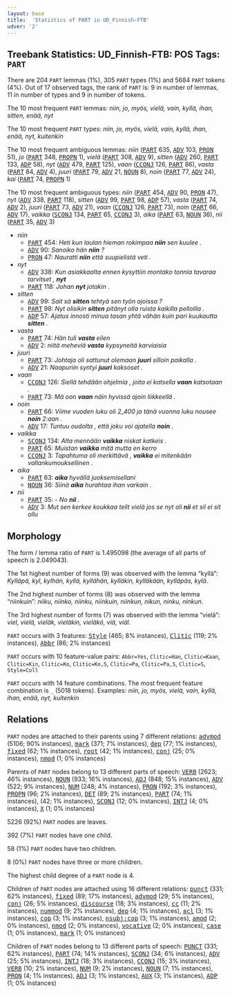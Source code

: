 ```yaml
---
layout: base
title:  'Statistics of PART in UD_Finnish-FTB'
udver: '2'
---
```


## Treebank Statistics: UD_Finnish-FTB: POS Tags: `PART`

There are 204 `PART` lemmas (1%), 305 `PART` types (1%) and 5684 `PART` tokens (4%).
Out of 17 observed tags, the rank of `PART` is: 9 in number of lemmas, 11 in number of types and 9 in number of tokens.

The 10 most frequent `PART` lemmas: <em>niin, jo, myös, vielä, vain, kyllä, ihan, sitten, enää, nyt</em>

The 10 most frequent `PART` types:  <em>niin, jo, myös, vielä, vain, kyllä, ihan, enää, nyt, kuitenkin</em>

The 10 most frequent ambiguous lemmas: <em>niin</em> (<tt><a href="fi_ftb-pos-PART.html">PART</a></tt> 635, <tt><a href="fi_ftb-pos-ADV.html">ADV</a></tt> 103, <tt><a href="fi_ftb-pos-PRON.html">PRON</a></tt> 51), <em>jo</em> (<tt><a href="fi_ftb-pos-PART.html">PART</a></tt> 348, <tt><a href="fi_ftb-pos-PROPN.html">PROPN</a></tt> 1), <em>vielä</em> (<tt><a href="fi_ftb-pos-PART.html">PART</a></tt> 308, <tt><a href="fi_ftb-pos-ADV.html">ADV</a></tt> 9), <em>sitten</em> (<tt><a href="fi_ftb-pos-ADV.html">ADV</a></tt> 260, <tt><a href="fi_ftb-pos-PART.html">PART</a></tt> 133, <tt><a href="fi_ftb-pos-ADP.html">ADP</a></tt> 58), <em>nyt</em> (<tt><a href="fi_ftb-pos-ADV.html">ADV</a></tt> 479, <tt><a href="fi_ftb-pos-PART.html">PART</a></tt> 125), <em>vaan</em> (<tt><a href="fi_ftb-pos-CCONJ.html">CCONJ</a></tt> 126, <tt><a href="fi_ftb-pos-PART.html">PART</a></tt> 86), <em>vasta</em> (<tt><a href="fi_ftb-pos-PART.html">PART</a></tt> 84, <tt><a href="fi_ftb-pos-ADV.html">ADV</a></tt> 4), <em>juuri</em> (<tt><a href="fi_ftb-pos-PART.html">PART</a></tt> 79, <tt><a href="fi_ftb-pos-ADV.html">ADV</a></tt> 21, <tt><a href="fi_ftb-pos-NOUN.html">NOUN</a></tt> 8), <em>noin</em> (<tt><a href="fi_ftb-pos-PART.html">PART</a></tt> 77, <tt><a href="fi_ftb-pos-ADV.html">ADV</a></tt> 24), <em>kai</em> (<tt><a href="fi_ftb-pos-PART.html">PART</a></tt> 74, <tt><a href="fi_ftb-pos-PROPN.html">PROPN</a></tt> 1)

The 10 most frequent ambiguous types:  <em>niin</em> (<tt><a href="fi_ftb-pos-PART.html">PART</a></tt> 454, <tt><a href="fi_ftb-pos-ADV.html">ADV</a></tt> 90, <tt><a href="fi_ftb-pos-PRON.html">PRON</a></tt> 47), <em>nyt</em> (<tt><a href="fi_ftb-pos-ADV.html">ADV</a></tt> 338, <tt><a href="fi_ftb-pos-PART.html">PART</a></tt> 118), <em>sitten</em> (<tt><a href="fi_ftb-pos-ADV.html">ADV</a></tt> 99, <tt><a href="fi_ftb-pos-PART.html">PART</a></tt> 98, <tt><a href="fi_ftb-pos-ADP.html">ADP</a></tt> 57), <em>vasta</em> (<tt><a href="fi_ftb-pos-PART.html">PART</a></tt> 74, <tt><a href="fi_ftb-pos-ADV.html">ADV</a></tt> 2), <em>juuri</em> (<tt><a href="fi_ftb-pos-PART.html">PART</a></tt> 73, <tt><a href="fi_ftb-pos-ADV.html">ADV</a></tt> 21), <em>vaan</em> (<tt><a href="fi_ftb-pos-CCONJ.html">CCONJ</a></tt> 126, <tt><a href="fi_ftb-pos-PART.html">PART</a></tt> 73), <em>noin</em> (<tt><a href="fi_ftb-pos-PART.html">PART</a></tt> 66, <tt><a href="fi_ftb-pos-ADV.html">ADV</a></tt> 17), <em>vaikka</em> (<tt><a href="fi_ftb-pos-SCONJ.html">SCONJ</a></tt> 134, <tt><a href="fi_ftb-pos-PART.html">PART</a></tt> 65, <tt><a href="fi_ftb-pos-CCONJ.html">CCONJ</a></tt> 3), <em>aika</em> (<tt><a href="fi_ftb-pos-PART.html">PART</a></tt> 63, <tt><a href="fi_ftb-pos-NOUN.html">NOUN</a></tt> 36), <em>nii</em> (<tt><a href="fi_ftb-pos-PART.html">PART</a></tt> 35, <tt><a href="fi_ftb-pos-ADV.html">ADV</a></tt> 3)


* <em>niin</em>
  * <tt><a href="fi_ftb-pos-PART.html">PART</a></tt> 454: <em>Heti kun laulan hieman rokimpaa <b>niin</b> sen kuulee .</em>
  * <tt><a href="fi_ftb-pos-ADV.html">ADV</a></tt> 90: <em>Sanoiko hän <b>niin</b> ?</em>
  * <tt><a href="fi_ftb-pos-PRON.html">PRON</a></tt> 47: <em>Nauratti <b>niin</b> että suupielistä veti .</em>
* <em>nyt</em>
  * <tt><a href="fi_ftb-pos-ADV.html">ADV</a></tt> 338: <em>Kun asiakkaalta ennen kysyttiin montako tonnia tavaraa tarvitset , <b>nyt</b></em>
  * <tt><a href="fi_ftb-pos-PART.html">PART</a></tt> 118: <em>Johan <b>nyt</b> jotakin .</em>
* <em>sitten</em>
  * <tt><a href="fi_ftb-pos-ADV.html">ADV</a></tt> 99: <em>Sait sä <b>sitten</b> tehtyä sen työn ajoissa ?</em>
  * <tt><a href="fi_ftb-pos-PART.html">PART</a></tt> 98: <em>Nyt olisikin <b>sitten</b> pitänyt olla ruista kaikilla pelloilla .</em>
  * <tt><a href="fi_ftb-pos-ADP.html">ADP</a></tt> 57: <em>Ajatus innosti minua tasan yhtä vähän kuin pari kuukautta <b>sitten</b> .</em>
* <em>vasta</em>
  * <tt><a href="fi_ftb-pos-PART.html">PART</a></tt> 74: <em>Hän tuli <b>vasta</b> eilen</em>
  * <tt><a href="fi_ftb-pos-ADV.html">ADV</a></tt> 2: <em>niitä meheviä <b>vasta</b> kypsyneitä karviaisia</em>
* <em>juuri</em>
  * <tt><a href="fi_ftb-pos-PART.html">PART</a></tt> 73: <em>Johtaja oli sattunut olemaan <b>juuri</b> silloin paikalla .</em>
  * <tt><a href="fi_ftb-pos-ADV.html">ADV</a></tt> 21: <em>Naapuriin syntyi <b>juuri</b> kaksoset .</em>
* <em>vaan</em>
  * <tt><a href="fi_ftb-pos-CCONJ.html">CCONJ</a></tt> 126: <em>Siellä tehdään ohjelmia , joita ei katsella <b>vaan</b> katsotaan .</em>
  * <tt><a href="fi_ftb-pos-PART.html">PART</a></tt> 73: <em>Mä oon <b>vaan</b> näin hyvissä ajoin liikkeellä .</em>
* <em>noin</em>
  * <tt><a href="fi_ftb-pos-PART.html">PART</a></tt> 66: <em>Viime vuoden luku oli 2_400 ja tänä vuonna luku nousee <b>noin</b> 2:aan .</em>
  * <tt><a href="fi_ftb-pos-ADV.html">ADV</a></tt> 17: <em>Tuntuu oudolta , että joku voi ajatella <b>noin</b> .</em>
* <em>vaikka</em>
  * <tt><a href="fi_ftb-pos-SCONJ.html">SCONJ</a></tt> 134: <em>Alta mennään <b>vaikka</b> niskat katkeis .</em>
  * <tt><a href="fi_ftb-pos-PART.html">PART</a></tt> 65: <em>Muistan <b>vaikka</b> mitä mutta en kerro</em>
  * <tt><a href="fi_ftb-pos-CCONJ.html">CCONJ</a></tt> 3: <em>Tapahtuma oli merkittävä , <b>vaikka</b> ei mitenkään vallankumouksellinen .</em>
* <em>aika</em>
  * <tt><a href="fi_ftb-pos-PART.html">PART</a></tt> 63: <em><b>aika</b> hyvällä juoksemisellani</em>
  * <tt><a href="fi_ftb-pos-NOUN.html">NOUN</a></tt> 36: <em>Siinä <b>aika</b> hurahtaa ihan varkain .</em>
* <em>nii</em>
  * <tt><a href="fi_ftb-pos-PART.html">PART</a></tt> 35: <em>- No <b>nii</b> .</em>
  * <tt><a href="fi_ftb-pos-ADV.html">ADV</a></tt> 3: <em>Mut sen kerkee koukkaa teilt vielä jos se nyt oli <b>nii</b> et sil ei sit ollu</em>

## Morphology

The form / lemma ratio of `PART` is 1.495098 (the average of all parts of speech is 2.049043).

The 1st highest number of forms (9) was observed with the lemma “kyllä”: <em>Kylläpä, kyl, kylhän, kyllä, kyllähän, kylläkin, kylläkään, kylläpäs, kylä</em>.

The 2nd highest number of forms (8) was observed with the lemma “niinkuin”: <em>niiku, niinko, niinku, niinkuin, niinkun, nikun, ninku, ninkun</em>.

The 3rd highest number of forms (7) was observed with the lemma “vielä”: <em>viel, vielä, vieläk, vieläkin, vieläkö, viä, viäl</em>.

`PART` occurs with 3 features: <tt><a href="fi_ftb-feat-Style.html">Style</a></tt> (465; 8% instances), <tt><a href="fi_ftb-feat-Clitic.html">Clitic</a></tt> (119; 2% instances), <tt><a href="fi_ftb-feat-Abbr.html">Abbr</a></tt> (86; 2% instances)

`PART` occurs with 10 feature-value pairs: `Abbr=Yes`, `Clitic=Han`, `Clitic=Kaan`, `Clitic=Kin`, `Clitic=Ko`, `Clitic=Ko,S`, `Clitic=Pa`, `Clitic=Pa,S`, `Clitic=S`, `Style=Coll`

`PART` occurs with 14 feature combinations.
The most frequent feature combination is `_` (5018 tokens).
Examples: <em>niin, jo, myös, vielä, vain, kyllä, ihan, enää, nyt, kuitenkin</em>


## Relations

`PART` nodes are attached to their parents using 7 different relations: <tt><a href="fi_ftb-dep-advmod.html">advmod</a></tt> (5106; 90% instances), <tt><a href="fi_ftb-dep-mark.html">mark</a></tt> (371; 7% instances), <tt><a href="fi_ftb-dep-dep.html">dep</a></tt> (77; 1% instances), <tt><a href="fi_ftb-dep-fixed.html">fixed</a></tt> (62; 1% instances), <tt><a href="fi_ftb-dep-root.html">root</a></tt> (42; 1% instances), <tt><a href="fi_ftb-dep-conj.html">conj</a></tt> (25; 0% instances), <tt><a href="fi_ftb-dep-nmod.html">nmod</a></tt> (1; 0% instances)

Parents of `PART` nodes belong to 13 different parts of speech: <tt><a href="fi_ftb-pos-VERB.html">VERB</a></tt> (2623; 46% instances), <tt><a href="fi_ftb-pos-NOUN.html">NOUN</a></tt> (933; 16% instances), <tt><a href="fi_ftb-pos-ADJ.html">ADJ</a></tt> (848; 15% instances), <tt><a href="fi_ftb-pos-ADV.html">ADV</a></tt> (522; 9% instances), <tt><a href="fi_ftb-pos-NUM.html">NUM</a></tt> (248; 4% instances), <tt><a href="fi_ftb-pos-PRON.html">PRON</a></tt> (192; 3% instances), <tt><a href="fi_ftb-pos-PROPN.html">PROPN</a></tt> (96; 2% instances), <tt><a href="fi_ftb-pos-DET.html">DET</a></tt> (89; 2% instances), <tt><a href="fi_ftb-pos-PART.html">PART</a></tt> (74; 1% instances),  (42; 1% instances), <tt><a href="fi_ftb-pos-SCONJ.html">SCONJ</a></tt> (12; 0% instances), <tt><a href="fi_ftb-pos-INTJ.html">INTJ</a></tt> (4; 0% instances), <tt><a href="fi_ftb-pos-X.html">X</a></tt> (1; 0% instances)

5226 (92%) `PART` nodes are leaves.

392 (7%) `PART` nodes have one child.

58 (1%) `PART` nodes have two children.

8 (0%) `PART` nodes have three or more children.

The highest child degree of a `PART` node is 4.

Children of `PART` nodes are attached using 16 different relations: <tt><a href="fi_ftb-dep-punct.html">punct</a></tt> (331; 62% instances), <tt><a href="fi_ftb-dep-fixed.html">fixed</a></tt> (89; 17% instances), <tt><a href="fi_ftb-dep-advmod.html">advmod</a></tt> (29; 5% instances), <tt><a href="fi_ftb-dep-conj.html">conj</a></tt> (26; 5% instances), <tt><a href="fi_ftb-dep-discourse.html">discourse</a></tt> (18; 3% instances), <tt><a href="fi_ftb-dep-cc.html">cc</a></tt> (11; 2% instances), <tt><a href="fi_ftb-dep-nummod.html">nummod</a></tt> (9; 2% instances), <tt><a href="fi_ftb-dep-dep.html">dep</a></tt> (4; 1% instances), <tt><a href="fi_ftb-dep-acl.html">acl</a></tt> (3; 1% instances), <tt><a href="fi_ftb-dep-cop.html">cop</a></tt> (3; 1% instances), <tt><a href="fi_ftb-dep-nsubj-cop.html">nsubj:cop</a></tt> (3; 1% instances), <tt><a href="fi_ftb-dep-amod.html">amod</a></tt> (2; 0% instances), <tt><a href="fi_ftb-dep-nmod.html">nmod</a></tt> (2; 0% instances), <tt><a href="fi_ftb-dep-vocative.html">vocative</a></tt> (2; 0% instances), <tt><a href="fi_ftb-dep-case.html">case</a></tt> (1; 0% instances), <tt><a href="fi_ftb-dep-mark.html">mark</a></tt> (1; 0% instances)

Children of `PART` nodes belong to 13 different parts of speech: <tt><a href="fi_ftb-pos-PUNCT.html">PUNCT</a></tt> (331; 62% instances), <tt><a href="fi_ftb-pos-PART.html">PART</a></tt> (74; 14% instances), <tt><a href="fi_ftb-pos-SCONJ.html">SCONJ</a></tt> (34; 6% instances), <tt><a href="fi_ftb-pos-ADV.html">ADV</a></tt> (25; 5% instances), <tt><a href="fi_ftb-pos-INTJ.html">INTJ</a></tt> (18; 3% instances), <tt><a href="fi_ftb-pos-CCONJ.html">CCONJ</a></tt> (15; 3% instances), <tt><a href="fi_ftb-pos-VERB.html">VERB</a></tt> (10; 2% instances), <tt><a href="fi_ftb-pos-NUM.html">NUM</a></tt> (9; 2% instances), <tt><a href="fi_ftb-pos-NOUN.html">NOUN</a></tt> (7; 1% instances), <tt><a href="fi_ftb-pos-PRON.html">PRON</a></tt> (4; 1% instances), <tt><a href="fi_ftb-pos-ADJ.html">ADJ</a></tt> (3; 1% instances), <tt><a href="fi_ftb-pos-AUX.html">AUX</a></tt> (3; 1% instances), <tt><a href="fi_ftb-pos-ADP.html">ADP</a></tt> (1; 0% instances)


